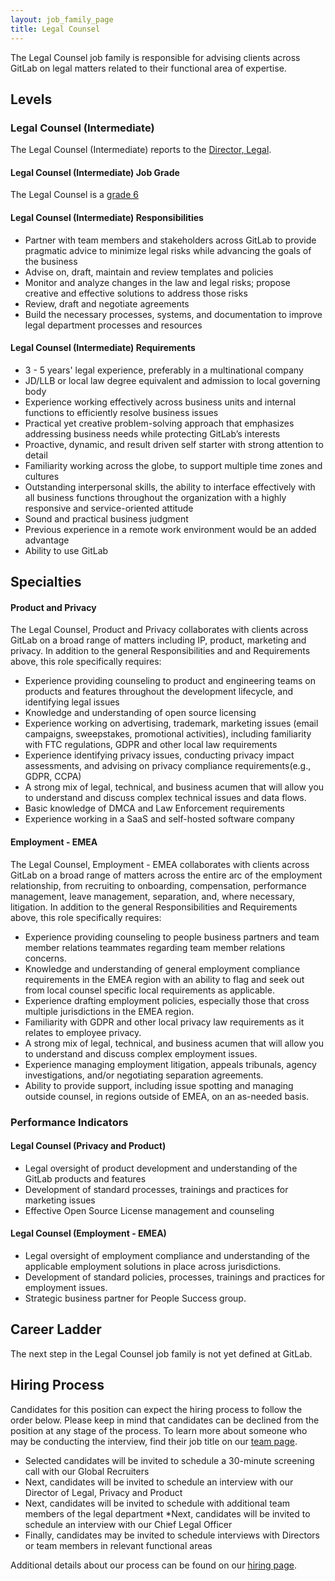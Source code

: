 ```yaml
---
layout: job_family_page
title: Legal Counsel
---
```

 
The Legal Counsel job family is responsible for advising clients across GitLab on legal matters related to their functional area of expertise.
 
## Levels
 
### Legal Counsel (Intermediate)
 
The Legal Counsel (Intermediate) reports to the [Director, Legal](/job-families/legal/director-legal-us/).
 
#### Legal Counsel (Intermediate) Job Grade

The Legal Counsel is a [grade 6](/handbook/total-rewards/compensation/compensation-calculator/#gitlab-job-grades)
 
#### Legal Counsel (Intermediate) Responsibilities

* Partner with team members and stakeholders across GitLab to provide pragmatic advice to minimize legal risks while advancing the goals of the business
* Advise on, draft, maintain and review templates and policies
* Monitor and analyze changes in the law and legal risks; propose creative and effective solutions to address those risks
* Review, draft and negotiate agreements
* Build the necessary processes, systems, and documentation to improve legal department processes and resources
 
 #### Legal Counsel (Intermediate) Requirements

* 3 - 5 years' legal experience, preferably in a multinational company
* JD/LLB or local law degree equivalent and admission to local governing body
* Experience working effectively across business units and internal functions to efficiently resolve business issues
* Practical yet creative problem-solving approach that emphasizes addressing business needs while protecting GitLab’s interests
* Proactive, dynamic, and result driven self starter with strong attention to detail
* Familiarity working across the globe, to support multiple time zones and cultures
* Outstanding interpersonal skills, the ability to interface effectively with all business functions throughout the organization with a highly responsive and service-oriented attitude
* Sound and practical business judgment
* Previous experience in a remote work environment would be an added advantage
* Ability to use GitLab
 
## Specialties

#### Product and Privacy

The Legal Counsel, Product and Privacy collaborates with clients across GitLab on a broad range of matters including IP, product, marketing and privacy.  In addition to the general Responsibilities and and Requirements above, this role specifically requires:
* Experience providing counseling to product and engineering teams on products and features throughout the development lifecycle, and identifying legal issues
* Knowledge and understanding of open source licensing
* Experience working on advertising, trademark, marketing issues (email campaigns, sweepstakes, promotional activities), including familiarity with FTC regulations, GDPR and other local law requirements
* Experience identifying privacy issues, conducting privacy impact assessments, and advising on privacy compliance requirements(e.g., GDPR, CCPA)
* A strong mix of legal, technical, and business acumen that will allow you to understand and discuss complex technical issues and data flows.
* Basic knowledge of DMCA and Law Enforcement requirements
* Experience working in a SaaS and self-hosted software company

#### Employment - EMEA

The Legal Counsel, Employment - EMEA collaborates with clients across GitLab on a broad range of matters across the entire arc of the employment relationship, from recruiting to onboarding, compensation, performance management, leave management, separation, and, where necessary, litigation. In addition to the general Responsibilities and Requirements above, this role specifically requires:
* Experience providing counseling to people business partners and team member relations teammates regarding team member relations concerns.
* Knowledge and understanding of general employment compliance requirements in the EMEA region with an ability to flag and seek out from local counsel specific local requirements as applicable.
* Experience drafting employment policies, especially those that cross multiple jurisdictions in the EMEA region.
* Familiarity with GDPR and other local privacy law requirements as it relates to employee privacy.
* A strong mix of legal, technical, and business acumen that will allow you to understand and discuss complex employment issues.
* Experience managing employment litigation, appeals tribunals, agency investigations, and/or negotiating separation agreements.
* Ability to provide support, including issue spotting and managing outside counsel, in regions outside of EMEA, on an as-needed basis.

### Performance Indicators
 
#### Legal Counsel (Privacy and Product)

* Legal oversight of product development and understanding of the GitLab products and features 
* Development of standard processes, trainings and practices for marketing issues
* Effective Open Source License management and counseling

#### Legal Counsel (Employment - EMEA)

* Legal oversight of employment compliance and understanding of the applicable employment solutions in place across jurisdictions.
* Development of standard policies, processes, trainings and practices for employment issues.
* Strategic business partner for People Success group.
 
## Career Ladder
 
The next step in the Legal Counsel job family is not yet defined at GitLab.
 
## Hiring Process

Candidates for this position can expect the hiring process to follow the order below. Please keep in mind that candidates can be declined from the position at any stage of the process. To learn more about someone who may be conducting the interview, find their job title on our [team page](/company/team/).
 
* Selected candidates will be invited to schedule a 30-minute screening call with our Global Recruiters
* Next, candidates will be invited to schedule an interview with our Director of Legal, Privacy and Product
* Next, candidates will be invited to schedule with additional team members of the legal department
*Next, candidates will be invited to schedule an interview with our Chief Legal Officer
* Finally, candidates may be invited to schedule interviews with Directors or team members in relevant functional areas
 
Additional details about our process can be found on our [hiring page](/handbook/hiring).
